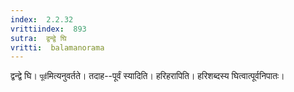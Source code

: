 ```yaml
---
index:  2.2.32
vrittiindex:  893
sutra:  द्वन्द्वे घि
vritti:  balamanorama 
---
```


द्वन्द्वे घि। `पूर्व`मित्यनुवर्तते। तदाह--पूर्वं स्यादिति। हरिहरापिति। हरिशब्दस्य घित्वात्पूर्वनिपातः।


